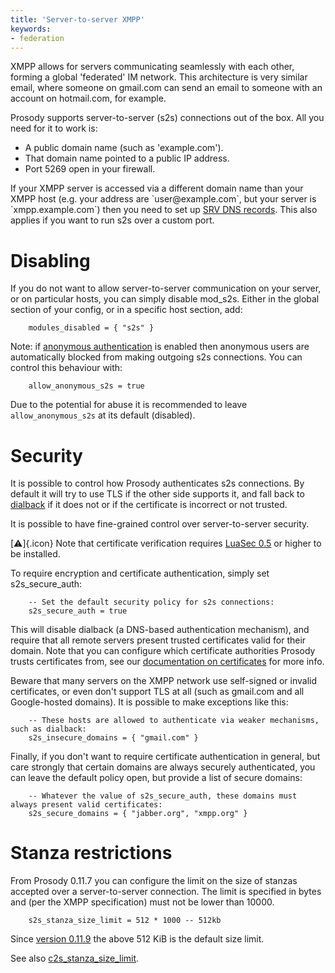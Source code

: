 ```yaml
---
title: 'Server-to-server XMPP'
keywords:
- federation
---
```


XMPP allows for servers communicating seamlessly with each other,
forming a global \'federated\' IM network. This architecture is very
similar email, where someone on gmail.com can send an email to someone
with an account on hotmail.com, for example.

Prosody supports server-to-server (s2s) connections out of the box. All
you need for it to work is:

-   A public domain name (such as \'example.com\').
-   That domain name pointed to a public IP address.
-   Port 5269 open in your firewall.

If your XMPP server is accessed via a different domain name than your
XMPP host (e.g. your address are \`user\@example.com\`, but your server
is \`xmpp.example.com\`) then you need to set up [SRV DNS
records](/doc/dns). This also applies if you want to run s2s over a
custom port.

# Disabling

If you do not want to allow server-to-server communication on your
server, or on particular hosts, you can simply disable mod\_s2s. Either
in the global section of your config, or in a specific host section,
add:

``` {.code .lua}
    modules_disabled = { "s2s" }
```

Note: if [anonymous authentication](/doc/anonymous_logins) is enabled
then anonymous users are automatically blocked from making outgoing s2s
connections. You can control this behaviour with:

``` {.code .lua}
    allow_anonymous_s2s = true
```

Due to the potential for abuse it is recommended to leave
`allow_anonymous_s2s` at its default (disabled).

# Security

It is possible to control how Prosody authenticates s2s connections. By
default it will try to use TLS if the other side supports it, and fall
back to [dialback](/doc/modules/mod_dialback) if it does not or if the
certificate is incorrect or not trusted.

It is possible to have fine-grained control over
server-to-server security.

[:warning:]{.icon} Note that certificate verification requires [LuaSec
0.5](/doc/depends#luasec) or higher to be installed.

To require encryption and certificate authentication, simply set
s2s\_secure\_auth:

``` {.code .lua}
    -- Set the default security policy for s2s connections:
    s2s_secure_auth = true
```

This will disable dialback (a DNS-based authentication mechanism), and
require that all remote servers present trusted certificates valid for
their domain. Note that you can configure which certificate authorities
Prosody trusts certificates from, see our [documentation on
certificates](/doc/certificates#specify_trusted_certificate_store) for
more info.

Beware that many servers on the XMPP network use self-signed or invalid
certificates, or even don\'t support TLS at all (such as gmail.com and
all Google-hosted domains). It is possible to make exceptions like this:

``` {.code .lua}
    -- These hosts are allowed to authenticate via weaker mechanisms, such as dialback:
    s2s_insecure_domains = { "gmail.com" }
```

Finally, if you don\'t want to require certificate authentication in
general, but care strongly that certain domains are always securely
authenticated, you can leave the default policy open, but provide a list
of secure domains:

``` {.code .lua}
    -- Whatever the value of s2s_secure_auth, these domains must always present valid certificates:
    s2s_secure_domains = { "jabber.org", "xmpp.org" }
```

# Stanza restrictions

From Prosody 0.11.7 you can configure the limit on the size of
stanzas accepted over a server-to-server connection. The limit
is specified in bytes and (per the XMPP specification) must not
be lower than 10000.

``` {.code .lua}
    s2s_stanza_size_limit = 512 * 1000 -- 512kb
```

Since [version 0.11.9](/doc/release/0.11.9) the above 512 KiB is the
default size limit.

See also [c2s_stanza_size_limit](/doc/modules/mod_c2s).
